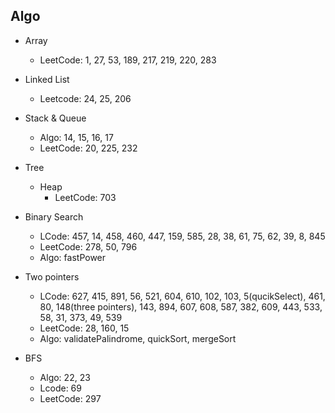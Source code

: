## Algo ##

* Array
  * LeetCode: 1, 27, 53, 189, 217, 219, 220, 283

* Linked List
  * Leetcode: 24, 25, 206

* Stack & Queue
  * Algo: 14, 15, 16, 17
  * LeetCode: 20, 225, 232

* Tree
  * Heap
    * LeetCode: 703


* Binary Search
  * LCode: 457, 14, 458, 460, 447, 159, 585, 28, 38, 61, 75, 62, 39, 8, 845
  * LeetCode: 278, 50, 796
  * Algo: fastPower

* Two pointers
  * LCode: 627, 415, 891, 56, 521, 604, 610, 102, 103, 5(qucikSelect), 461, 80, 148(three pointers), 143, 894, 607, 608, 587, 382, 609, 443, 533, 58, 31, 373, 49, 539
  * LeetCode: 28, 160, 15
  * Algo: validatePalindrome, quickSort, mergeSort

* BFS
  * Algo: 22, 23
  * Lcode: 69
  * LeetCode: 297
